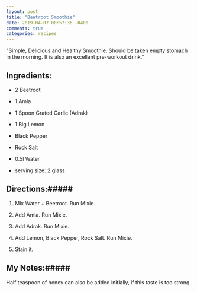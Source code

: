 ```yaml
---
layout: post
title: "Beetroot Smoothie"
date: 2019-04-07 00:57:36 -0400
comments: true
categories: recipes
---
```


<!--more-->
"Simple, Delicious and Healthy Smoothie. Should be taken empty stomach in the morning. It is also an excellant pre-workout drink." 

## Ingredients: ######

* 2 Beetroot 
* 1 Amla
* 1 Spoon Grated Garlic (Adrak)
* 1 Big Lemon
* Black Pepper
* Rock Salt
* 0.5l Water

* serving size: 2 glass
    
## Directions:#####

1. Mix Water + Beetroot. Run Mixie.  

2. Add Amla. Run Mixie.

3. Add Adrak. Run Mixie.

4. Add Lemon, Black Pepper, Rock Salt. Run Mixie.

5. Stain it.
     
## My Notes:#####
Half teaspoon of honey can also be added initially, if this taste is too strong. 
